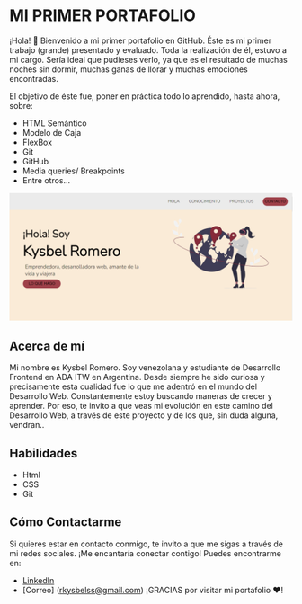 # MI PRIMER PORTAFOLIO

¡Hola! 👋 Bienvenido a mi primer portafolio en GitHub. Éste es mi primer trabajo (grande) presentado y evaluado. Toda la realización de él, estuvo a mi cargo.
Sería ideal que pudieses verlo, ya que es el resultado de muchas noches sin dormir, muchas ganas de llorar y muchas emociones encontradas.

El objetivo de éste fue, poner en práctica todo lo aprendido, hasta ahora, sobre:
 - HTML Semántico
 - Modelo de Caja
 - FlexBox
 - Git
 - GitHub
 - Media queries/ Breakpoints
 - Entre otros...


![imagen portafolio](./Imágenes/Porfolio.png)


## Acerca de mí
Mi nombre es Kysbel Romero. Soy venezolana y estudiante de Desarrollo Frontend en ADA ITW en Argentina.
Desde siempre he sido curiosa y precisamente esta cualidad fue lo que me adentró en el mundo del Desarrollo Web.
Constantemente estoy buscando maneras de crecer y aprender. Por eso, te invito a que veas mi evolución en  este camino del Desarrollo Web, a través de este proyecto y de los que, sin duda alguna, vendran..

## Habilidades

- Html
- CSS
- Git

## Cómo Contactarme

Si quieres estar en contacto conmigo, te invito a que me sigas a través de mi redes sociales. 
¡Me encantaría conectar contigo! Puedes encontrarme en:

- [LinkedIn](https://www.linkedin.com/in/kysbel-romero-988507269/)
- [Correo] (rkysbelss@gmail.com)
¡GRACIAS por visitar mi portafolio ❤️!
